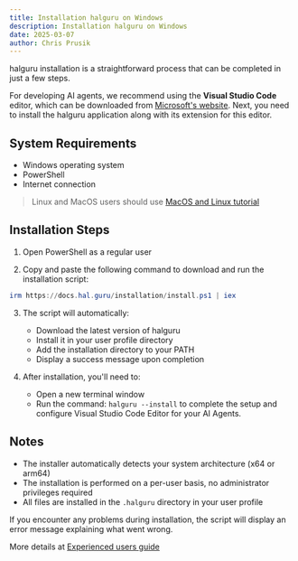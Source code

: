 ```yaml
---
title: Installation halguru on Windows
description: Installation halguru on Windows
date: 2025-03-07
author: Chris Prusik
---
```


halguru installation is a straightforward process that can be completed in just a few steps.

For developing AI agents, we recommend using the **Visual Studio Code** editor, which can be downloaded from [Microsoft's website](https://code.visualstudio.com/download).
Next, you need to install the halguru application along with its extension for this editor.

## System Requirements

- Windows operating system
- PowerShell
- Internet connection

> Linux and MacOS users should use [MacOS and Linux tutorial](macos-and-linux.md)

## Installation Steps

1. Open PowerShell as a regular user

2. Copy and paste the following command to download and run the installation script:

```powershell
irm https://docs.hal.guru/installation/install.ps1 | iex
```

3. The script will automatically:
   - Download the latest version of halguru
   - Install it in your user profile directory
   - Add the installation directory to your PATH
   - Display a success message upon completion

4. After installation, you'll need to:
   - Open a new terminal window
   - Run the command: `halguru --install` to complete the setup and configure Visual Studio Code Editor for your AI Agents.

## Notes

- The installer automatically detects your system architecture (x64 or arm64)
- The installation is performed on a per-user basis, no administrator privileges required
- All files are installed in the `.halguru` directory in your user profile

If you encounter any problems during installation, the script will display an error message explaining what went wrong.

More details at [Experienced users guide](experiences-users.md)
